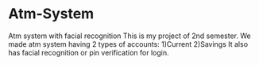 # Atm-System
Atm system with facial recognition 
This is my project of 2nd semester. 
We made atm system having 2 types of accounts:
1)Current
2)Savings
It also has facial recognition or pin verification for login.
